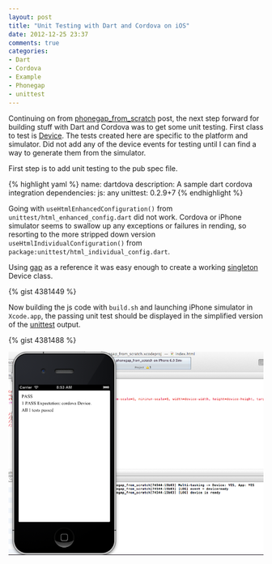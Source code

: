 ```yaml
---
layout: post
title: "Unit Testing with Dart and Cordova on iOS"
date: 2012-12-25 23:37
comments: true
categories: 
- Dart
- Cordova
- Example
- Phonegap
- unittest
---
```


Continuing on from [phonegap_from_scratch](2012/12/23/getting-started-with-dart-and-cordova-from-scratch-on-ios) post, the next step forward for building stuff with Dart and Cordova was to get some unit testing. First class to test is [Device](http://docs.phonegap.com/en/2.2.0/cordova_device_device.md.html#Device). The tests created here are specific to the platform and simulator. Did not add any of the device events for testing until I can find a way to generate them from the simulator. 

First step is to add unit testing to the pub spec file. 

{% highlight yaml %}
name:  dartdova
description:  A sample dart cordova integration
dependencies:
  js: any
  unittest: 0.2.9+7
{% endhighlight %}

Going with `useHtmlEnhancedConfiguration()` from `unittest/html_enhanced_config.dart` did not work. Cordova or iPhone simulator seems to swallow up any exceptions or failures in rending, so resorting to the more stripped down version `useHtmlIndividualConfiguration()` from `package:unittest/html_individual_config.dart`.

Using [gap](https://github.com/rikulo/gap) as a reference it was easy enough to create a working [singleton](http://stackoverflow.com/questions/12649573/how-do-you-build-a-singleton-in-dart) Device class.

{% gist 4381449 %}

Now building the js code with `build.sh` and launching iPhone simulator in `Xcode.app`, the passing unit test should be displayed in the simplified version of the [unittest](http://www.dartlang.org/articles/dart-unit-tests/) output. 

{% gist 4381488 %}

[![unittest_pass](/images/2012-12-25-unit-testing-with-dart-and-cordova-on-ios/unittestpass.png)](/images/2012-12-25-unit-testing-with-dart-and-cordova-on-ios/unittestpass.png)